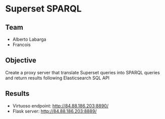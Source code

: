 # Superset SPARQL

## Team
- Alberto Labarga
- Francois

## Objective

Create a proxy server that translate Superset queries into SPARQL queries and return results following Elasticsearch SQL API 

## Results
- Virtuoso endpoint: http://84.88.186.203:8890/
- Flask server: http://84.88.186.203:8889/
